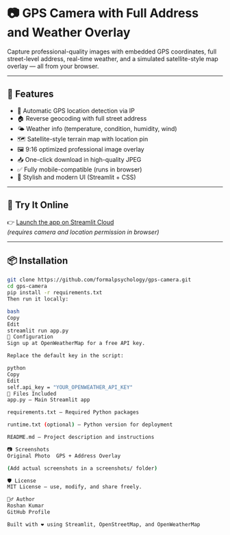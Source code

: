 # 📷 GPS Camera with Full Address and Weather Overlay

Capture professional-quality images with embedded GPS coordinates, full street-level address, real-time weather, and a simulated satellite-style map overlay — all from your browser.

---

## 🌟 Features

- 📍 Automatic GPS location detection via IP
- 🏠 Reverse geocoding with full street address
- 🌤️ Weather info (temperature, condition, humidity, wind)
- 🗺️ Satellite-style terrain map with location pin
- 🖼️ 9:16 optimized professional image overlay
- 📥 One-click download in high-quality JPEG
- ✅ Fully mobile-compatible (runs in browser)
- 🎨 Stylish and modern UI (Streamlit + CSS)

---

## 🚀 Try It Online

👉 [Launch the app on Streamlit Cloud](https://gpscam.streamlit.app)  
*(requires camera and location permission in browser)*

---

## 📦 Installation

```bash
git clone https://github.com/formalpsychology/gps-camera.git
cd gps-camera
pip install -r requirements.txt
Then run it locally:

bash
Copy
Edit
streamlit run app.py
🔧 Configuration
Sign up at OpenWeatherMap for a free API key.

Replace the default key in the script:

python
Copy
Edit
self.api_key = "YOUR_OPENWEATHER_API_KEY"
📁 Files Included
app.py – Main Streamlit app

requirements.txt – Required Python packages

runtime.txt (optional) – Python version for deployment

README.md – Project description and instructions

📷 Screenshots
Original Photo	GPS + Address Overlay

(Add actual screenshots in a screenshots/ folder)

🛡️ License
MIT License – use, modify, and share freely.

🙋‍♂️ Author
Roshan Kumar
GitHub Profile

Built with ❤️ using Streamlit, OpenStreetMap, and OpenWeatherMap
